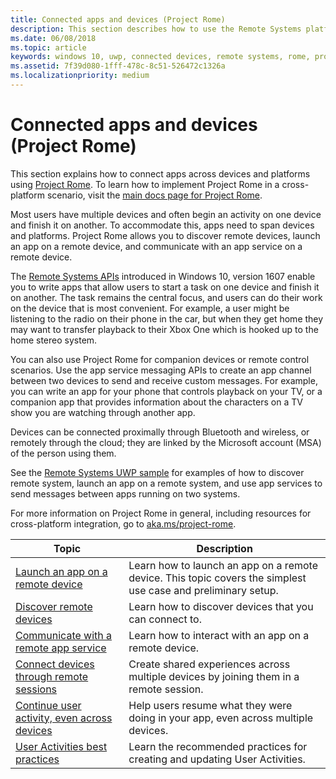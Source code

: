 ```yaml
---
title: Connected apps and devices (Project Rome)
description: This section describes how to use the Remote Systems platform to discover remote devices, launch an app on a remote device, and communicate with an app service on a remote device.
ms.date: 06/08/2018
ms.topic: article
keywords: windows 10, uwp, connected devices, remote systems, rome, project rome
ms.assetid: 7f39d080-1fff-478c-8c51-526472c1326a
ms.localizationpriority: medium
---
```

# Connected apps and devices (Project Rome)

This section explains how to connect apps across devices and platforms using [Project Rome](https://developer.microsoft.com/windows/project-rome). To learn how to implement Project Rome in a cross-platform scenario, visit the [main docs page for Project Rome](https://docs.microsoft.com/windows/project-rome/).

Most users have multiple devices and often begin an activity on one device and finish it on another. To accommodate this, apps need to span devices and platforms. Project Rome allows you to discover remote devices, launch an app on a remote device, and communicate with an app service on a remote device.

The [Remote Systems APIs](https://docs.microsoft.com/uwp/api/Windows.System.RemoteSystems)
introduced in Windows 10, version 1607 enable you to write apps that allow users to start a task on one device and finish it on another. The task remains the central focus, and users can do their work on the device that is most convenient. For example, a user might be listening to the radio on their phone in the car, but when they get home they may want to transfer playback to their Xbox One which is hooked up to the home stereo system.

You can also use Project Rome for companion devices or remote control scenarios. Use the app service messaging APIs to create an app channel between two devices to send and receive custom messages. For example, you can write an app for your phone that controls playback on your TV, or a companion app that provides information about the characters on a TV show you are watching through another app.  

Devices can be connected proximally through Bluetooth and wireless, or remotely through the cloud; they are linked by the Microsoft account (MSA) of the person using them.

See the [Remote Systems UWP sample](https://github.com/Microsoft/Windows-universal-samples/tree/dev/Samples/RemoteSystems ) for examples of how to discover remote system, launch an app on a remote system, and use app services to send messages between apps running on two systems.

For more information on Project Rome in general, including resources for cross-platform integration, go to [aka.ms/project-rome](https://developer.microsoft.com/windows/project-rome).

| Topic | Description |
|-------|-------------|
| [Launch an app on a remote device](launch-a-remote-app.md) | Learn how to launch an app on a remote device. This topic covers the simplest use case and preliminary setup.  |
| [Discover remote devices](discover-remote-devices.md)  | Learn how to discover devices that you can connect to. |
| [Communicate with a remote app service](communicate-with-a-remote-app-service.md) | Learn how to interact with an app on a remote device. |
| [Connect devices through remote sessions](remote-sessions.md) | Create shared experiences across multiple devices by joining them in a remote session. |
| [Continue user activity, even across devices](useractivities.md)| Help users resume what they were doing in your app, even across multiple devices.|
| [User Activities best practices](useractivities-best-practices.md)| Learn the recommended practices for creating and updating User Activities.|
